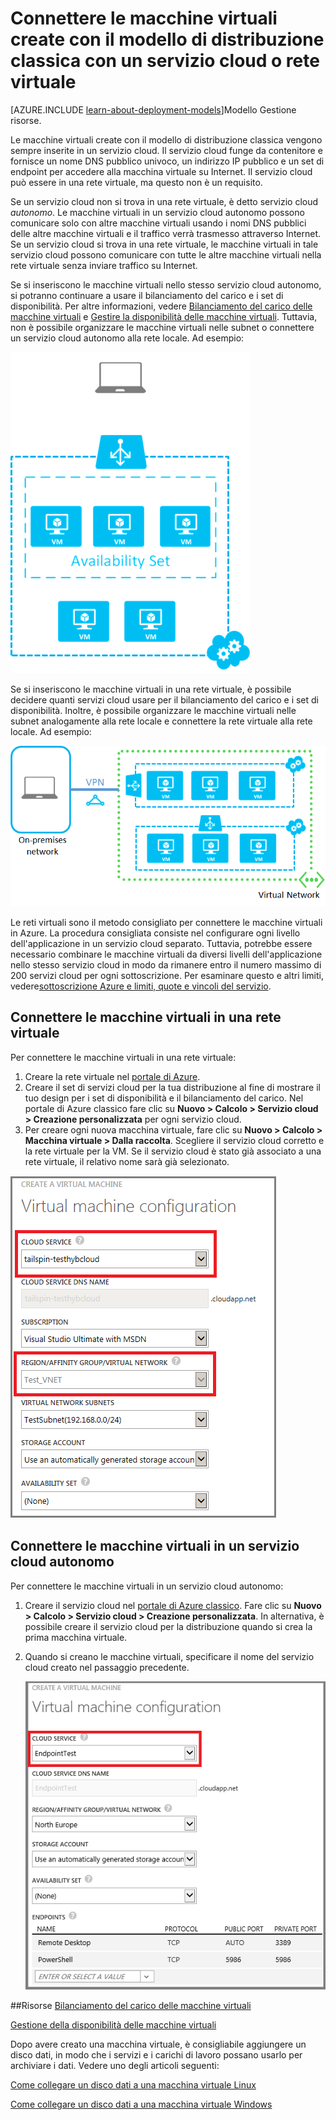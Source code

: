 <properties
	pageTitle="Collegare le macchine virtuali in un servizio cloud | Microsoft Azure"
	description="Connettere una macchina virtuale creata con il modello di distribuzione classica a un servizio cloud di Azure o a una rete virtuale."
	services="virtual-machines"
	documentationCenter=""
	authors="cynthn"
	manager="timlt"
	editor=""
	tags="azure-service-management"/>

<tags
	ms.service="virtual-machines"
	ms.workload="infrastructure-services"
	ms.tgt_pltfrm="vm-multiple"
	ms.devlang="na"
	ms.topic="article"
	ms.date="02/03/2016"
	ms.author="cynthn"/>


# Connettere le macchine virtuali create con il modello di distribuzione classica con un servizio cloud o rete virtuale

[AZURE.INCLUDE [learn-about-deployment-models](../../includes/learn-about-deployment-models-classic-include.md)]Modello Gestione risorse.


Le macchine virtuali create con il modello di distribuzione classica vengono sempre inserite in un servizio cloud. Il servizio cloud funge da contenitore e fornisce un nome DNS pubblico univoco, un indirizzo IP pubblico e un set di endpoint per accedere alla macchina virtuale su Internet. Il servizio cloud può essere in una rete virtuale, ma questo non è un requisito.

Se un servizio cloud non si trova in una rete virtuale, è detto servizio cloud *autonomo*. Le macchine virtuali in un servizio cloud autonomo possono comunicare solo con altre macchine virtuali usando i nomi DNS pubblici delle altre macchine virtuali e il traffico verrà trasmesso attraverso Internet. Se un servizio cloud si trova in una rete virtuale, le macchine virtuali in tale servizio cloud possono comunicare con tutte le altre macchine virtuali nella rete virtuale senza inviare traffico su Internet.

Se si inseriscono le macchine virtuali nello stesso servizio cloud autonomo, si potranno continuare a usare il bilanciamento del carico e i set di disponibilità. Per altre informazioni, vedere [Bilanciamento del carico delle macchine virtuali](load-balance-virtual-machines.md) e [Gestire la disponibilità delle macchine virtuali](virtual-machines-manage-availability.md). Tuttavia, non è possibile organizzare le macchine virtuali nelle subnet o connettere un servizio cloud autonomo alla rete locale. Ad esempio:

![Macchine virtuali in un servizio cloud autonomo](./media/howto-connect-vm-cloud-service/CloudServiceExample.png)

Se si inseriscono le macchine virtuali in una rete virtuale, è possibile decidere quanti servizi cloud usare per il bilanciamento del carico e i set di disponibilità. Inoltre, è possibile organizzare le macchine virtuali nelle subnet analogamente alla rete locale e connettere la rete virtuale alla rete locale. Ad esempio:

![Macchine virtuali in una rete virtuale](./media/howto-connect-vm-cloud-service/VirtualNetworkExample.png)

Le reti virtuali sono il metodo consigliato per connettere le macchine virtuali in Azure. La procedura consigliata consiste nel configurare ogni livello dell'applicazione in un servizio cloud separato. Tuttavia, potrebbe essere necessario combinare le macchine virtuali da diversi livelli dell'applicazione nello stesso servizio cloud in modo da rimanere entro il numero massimo di 200 servizi cloud per ogni sottoscrizione. Per esaminare questo e altri limiti, vedere[sottoscrizione Azure e limiti, quote e vincoli del servizio](azure-subscription-service-limits.md).

## Connettere le macchine virtuali in una rete virtuale

Per connettere le macchine virtuali in una rete virtuale:

1.	Creare la rete virtuale nel [portale di Azure](virtual-networks-create-vnet-classic-pportal.md).
2.	Creare il set di servizi cloud per la tua distribuzione al fine di mostrare il tuo design per i set di disponibilità e il bilanciamento del carico. Nel portale di Azure classico fare clic su **Nuovo > Calcolo > Servizio cloud > Creazione personalizzata** per ogni servizio cloud.
3.	Per creare ogni nuova macchina virtuale, fare clic su **Nuovo > Calcolo > Macchina virtuale > Dalla raccolta**. Scegliere il servizio cloud corretto e la rete virtuale per la VM. Se il servizio cloud è stato già associato a una rete virtuale, il relativo nome sarà già selezionato.

![Selezione di un servizio cloud per una macchina virtuale](./media/howto-connect-vm-cloud-service/VMConfig1.png)

## Connettere le macchine virtuali in un servizio cloud autonomo

Per connettere le macchine virtuali in un servizio cloud autonomo:

1.	Creare il servizio cloud nel [portale di Azure classico](http://manage.windowsazure.com). Fare clic su **Nuovo > Calcolo > Servizio cloud > Creazione personalizzata**. In alternativa, è possibile creare il servizio cloud per la distribuzione quando si crea la prima macchina virtuale.

2.	Quando si creano le macchine virtuali, specificare il nome del servizio cloud creato nel passaggio precedente.

	![Aggiungere una macchina virtuale a un servizio cloud esistente](./media/howto-connect-vm-cloud-service/Connect-VM-to-CS.png)

##Risorse
[Bilanciamento del carico delle macchine virtuali](load-balance-virtual-machines.md)

[Gestione della disponibilità delle macchine virtuali](virtual-machines-manage-availability.md)

Dopo avere creato una macchina virtuale, è consigliabile aggiungere un disco dati, in modo che i servizi e i carichi di lavoro possano usarlo per archiviare i dati. Vedere uno degli articoli seguenti:

[Come collegare un disco dati a una macchina virtuale Linux](virtual-machines-linux-how-to-attach-disk.md)

[Come collegare un disco dati a una macchina virtuale Windows](storage-windows-attach-disk.md)

<!---HONumber=AcomDC_0211_2016-->